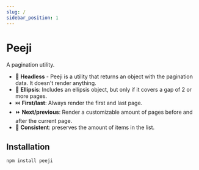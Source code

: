 ```yaml
---
slug: /
sidebar_position: 1
---
```


# Peeji

A pagination utility.

- 🤯 **Headless** - Peeji is a utility that returns an object with the
  pagination data. It doesn't render anything.
- 🤏 **Ellipsis**: Includes an ellipsis object, but only if it covers a gap of 2
  or more pages.
- ⏭️ **First/last**: Always render the first and last page.
- ⏩ **Next/previous**: Render a customizable amount of pages before and after
  the current page.
- 🔁 **Consistent**: preserves the amount of items in the list.

## Installation

```bash
npm install peeji
```
